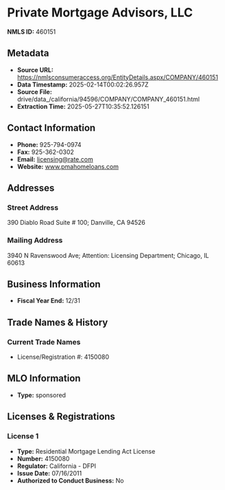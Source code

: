 # Private Mortgage Advisors, LLC

**NMLS ID:** 460151

## Metadata
- **Source URL:** https://nmlsconsumeraccess.org/EntityDetails.aspx/COMPANY/460151
- **Data Timestamp:** 2025-02-14T00:02:26.957Z
- **Source File:** drive/data_/california/94596/COMPANY/COMPANY_460151.html
- **Extraction Time:** 2025-05-27T10:35:52.126151

## Contact Information
- **Phone:** 925-794-0974
- **Fax:** 925-362-0302
- **Email:** licensing@rate.com
- **Website:** www.pmahomeloans.com

## Addresses
### Street Address
390 Diablo Road Suite # 100; Danville, CA 94526

### Mailing Address
3940 N Ravenswood Ave; Attention: Licensing Department; Chicago, IL 60613

## Business Information
- **Fiscal Year End:** 12/31

## Trade Names & History
### Current Trade Names
- License/Registration #: 4150080

## MLO Information
- **Type:** sponsored

## Licenses & Registrations

### License 1
- **Type:** Residential Mortgage Lending Act License
- **Number:** 4150080
- **Regulator:** California - DFPI
- **Issue Date:** 07/16/2011
- **Authorized to Conduct Business:** No
